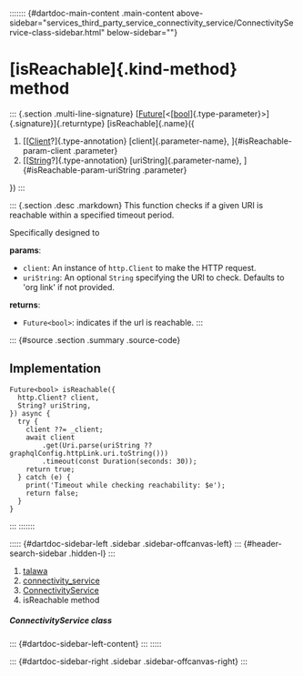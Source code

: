 ::::::: {#dartdoc-main-content .main-content above-sidebar="services_third_party_service_connectivity_service/ConnectivityService-class-sidebar.html" below-sidebar=""}
<div>

# [isReachable]{.kind-method} method

</div>

::: {.section .multi-line-signature}
[[Future](https://api.flutter.dev/flutter/dart-core/Future-class.html)[\<[[bool](https://api.flutter.dev/flutter/dart-core/bool-class.html)]{.type-parameter}\>]{.signature}]{.returntype}
[isReachable]{.name}({

1.  [[[Client](https://pub.dev/documentation/http/1.2.2/http/Client-class.html)?]{.type-annotation}
    [client]{.parameter-name}, ]{#isReachable-param-client .parameter}
2.  [[[String](https://api.flutter.dev/flutter/dart-core/String-class.html)?]{.type-annotation}
    [uriString]{.parameter-name}, ]{#isReachable-param-uriString
    .parameter}

})
:::

::: {.section .desc .markdown}
This function checks if a given URI is reachable within a specified
timeout period.

Specifically designed to

**params**:

-   `client`: An instance of `http.Client` to make the HTTP request.
-   `uriString`: An optional `String` specifying the URI to check.
    Defaults to \'org link\' if not provided.

**returns**:

-   `Future<bool>`: indicates if the url is reachable.
:::

::: {#source .section .summary .source-code}
## Implementation

``` language-dart
Future<bool> isReachable({
  http.Client? client,
  String? uriString,
}) async {
  try {
    client ??= _client;
    await client
        .get(Uri.parse(uriString ?? graphqlConfig.httpLink.uri.toString()))
        .timeout(const Duration(seconds: 30));
    return true;
  } catch (e) {
    print('Timeout while checking reachability: $e');
    return false;
  }
}
```
:::
:::::::

::::: {#dartdoc-sidebar-left .sidebar .sidebar-offcanvas-left}
::: {#header-search-sidebar .hidden-l}
:::

1.  [talawa](../../index.html)
2.  [connectivity_service](../../services_third_party_service_connectivity_service/)
3.  [ConnectivityService](../../services_third_party_service_connectivity_service/ConnectivityService-class.html)
4.  isReachable method

##### ConnectivityService class

::: {#dartdoc-sidebar-left-content}
:::
:::::

::: {#dartdoc-sidebar-right .sidebar .sidebar-offcanvas-right}
:::
